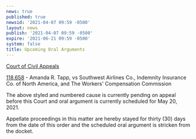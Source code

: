 ```yaml
---
news: true
published: true
newsid: '2021-04-07 09:59 -0500'
layout: news
publish: '2021-04-07 09:59 -0500'
expire: '2021-06-21 09:59 -0500'
system: false
title: Upcoming Oral Arguments
---
```

<u>Court of Civil Appeals</u>

[118,658](http://www.oscn.net/dockets/GetCaseInformation.aspx?db=appellate&number=118658) - Amanda R. Tapp, vs Southwest Airlines Co., Indemnity Insurance Co. of North America, and The Workers' Compensation Commission

The above styled and numbered cause is currently pending on appeal before this Court and oral argument is currently scheduled for May 20, 2021.

Appellate proceedings in this matter are hereby stayed for thirty (30) days from the date of this order and the scheduled oral argument is stricken from the docket.

